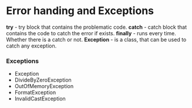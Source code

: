 # Error handing and Exceptions

**try** - try block that contains the problematic code.
**catch** - catch block that contains the code to catch the error if exists.
**finally** - runs every time. Whether there is a catch or not.
**Exception** - is a class, that can be used to catch any exception.

### Exceptions

- Exception
- DivideByZeroException
- OutOfMemoryException
- FormatException
- InvalidCastException
